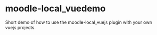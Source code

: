 # moodle-local_vuedemo
Short demo of how to use the moodle-local_vuejs plugin with your own vuejs projects.
